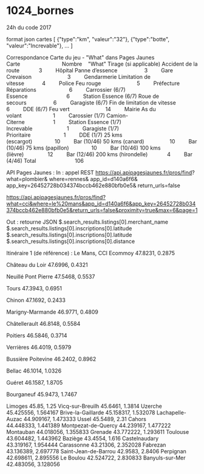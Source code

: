 # 1024_bornes
24h du code 2017

format json cartes
[
{"type":"km", "valeur":"32"},
{"type":"botte", "valeur":"Increvable"},
...
]

Correspondance Carte du jeu - "What" dans Pages Jaunes
Carte                            Nombre    "What"            Tirage (si applicable)
Accident de la route             3         Hôpital
Panne d’essence                  3         Gare
Crevaison                        3         Gendarmerie
Limitation de vitesse            4         Police
Feu rouge                        5         Préfecture
Réparations                      6         Carrossier        (6/7)
Essence                          6         Station Essence   (6/7)
Roue de secours                  6         Garagiste         (6/7)
Fin de limitation de vitesse     6         DDE               (6/7)
Feu vert                        14         Mairie
As du volant                     1         Carossier         (1/7)
Camion-Citerne                   1         Station Essence   (1/7)
Increvable                       1         Garagiste         (1/7)
Prioritaire                      1         DDE               (1/7)
25 kms (escargot)               10         Bar               (10/46)
50 kms (canard)                 10         Bar               (10/46)
75 kms (papillon)               10         Bar               (10/46)
100 kms (lièvre)                12         Bar               (12/46)
200 kms (hirondelle)             4         Bar               (4/46)
Total                          106           

API Pages Jaunes :
In : appel REST
https://api.apipagesjaunes.fr/pros/find?
what=plombier&
where=rennes&
app_id=d140a6f6&
app_key=26452728b034374bccb462e880bfb0e5&
return_urls=false


https://api.apipagesjaunes.fr/pros/find?what=cci&where=le%20mans&app_id=d140a6f6&app_key=26452728b034374bccb462e880bfb0e5&return_urls=false&proximity=true&max=6&page=1
 

Out : retourne JSON
$.search_results.listings[0].merchant_name
$.search_results.listings[0].inscriptions[0].latitude
$.search_results.listings[0].inscriptions[0].latitude
$.search_results.listings[0].inscriptions[0].distance

Itinéraire 1 (de référence) :
Le Mans, CCI
Ecommoy 47.8231, 0.2875

Château du Loir 47.6996, 0.4321

Neuillé Pont Pierre 47.5468, 0.5537

Tours 47.3943, 0.6951

Chinon 47.1692, 0.2433

Marigny-Marmande 46.9771, 0.4809

Châtellerault 46.8148, 0.5584

Poitiers 46.5846, 0.3714

Verrières 46.4019, 0.5979

Bussière Poitevine 46.2402, 0.8962

Bellac 46.1014, 1.0326

Guéret 46.1587, 1.8705

Bourganeuf 45.9473, 1.7467

Limoges
45.85, 1.25
Vicq-sur-Breuilh
45.6461, 1.3814
Uzerche
45.425556, 1.564167
Brive-la-Gaillarde
45.158317, 1.532078
Lachapelle-Auzac
44.909167, 1.473333
Ussel
45.5489, 2.31
Cahors
44.448333, 1.441389
Montpezat-de-Quercy
44.239167, 1.477222
Montauban
44.018056, 1.355833
Grenade
43.772222, 1.293611
Toulouse
43.604482, 1.443962
Baziège
43.4554, 1.616
Castelnaudary
43.319167, 1.954444
Carassonne
43.21306, 2.352028
Fabrezan
43.136389, 2.697778
Saint-Jean-de-Barrou
42.9583, 2.8406
Perpignan
42.698611, 2.895556
Le Boulou
42.524722, 2.830833
Banyuls-sur-Mer
42.483056, 3.128056
